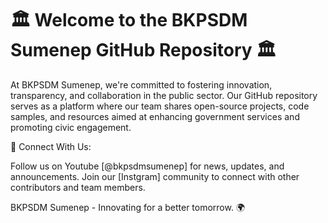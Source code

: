 # 🏛️ Welcome to the BKPSDM Sumenep GitHub Repository 🏛️

At BKPSDM Sumenep, we're committed to fostering innovation, transparency, and collaboration in the public sector. Our GitHub repository serves as a platform where our team shares open-source projects, code samples, and resources aimed at enhancing government services and promoting civic engagement.

📢 Connect With Us:

Follow us on Youtube [@bkpsdmsumenep] for news, updates, and announcements.
Join our [Instgram] community to connect with other contributors and team members.


BKPSDM Sumenep - Innovating for a better tomorrow. 🌍

